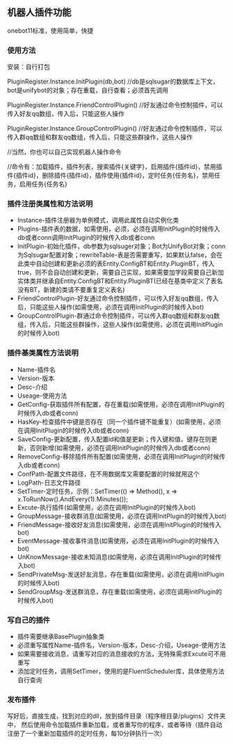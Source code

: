 ## 机器人插件功能
onebot11标准，使用简单，快捷

### 使用方法

安装：自行打包

PluginRegister.Instance.InitPlugin(db,bot) //db是sqlsugar的数据库上下文，bot是unifybot的对象；存在重载，自行查看；必须首先调用

PluginRegister.Instance.FriendControlPlugin() //好友通过命令控制插件，可以传入好友qq数组，传入后，只能这些人操作

PluginRegister.Instance.GroupControlPlugin() //好友通过命令控制插件，可以传入群qq数组和群友qq数组，传入后，只能这些群操作，这些人操作

//当然，你也可以自己实现机器人操作命令

//命令有：加载插件，插件列表，搜索插件{关键字}，启用插件{插件id}，禁用插件{插件id}，删除插件{插件id}，插件使用{插件id}，定时任务{任务名}，禁用任务，启用任务{任务名}

### 插件注册类属性和方法说明
- Instance-插件注册器为单例模式，调用此属性自动实例化类
- Plugins-插件表的数据，如需使用，必须，必须在调用InitPlugin的时候传入db或者conn调用InitPlugin的时候传入db或者conn
- InitPlugin-初始化插件，db参数为sqlsuger对象；Bot为UnifyBot对象；conn为Sqlsugar配置对象；rewriteTable-表是否需要重写，如果默认false，会在此类中自动创建和更新必须的表Entity.ConfigBT和Entity.PluginBT，传入true，则不会自动创建和更新，需要自己实现，如果需要加字段需要自己新加实体类并继承自Entity.ConfigBT和Entity.PluginBT(已经在基类中定义了表名没有BT，新建的类请不要重复定义表名)
- FriendControlPlugin-好友通过命令控制插件，可以传入好友qq数组，传入后，只能这些人操作(如需使用，必须在调用InitPlugin的时候传入bot)
- GroupControlPlugin-群通过命令控制插件，可以传入群qq数组和群友qq数组，传入后，只能这些群操作，这些人操作(如需使用，必须在调用InitPlugin的时候传入bot)


### 插件基类属性方法说明
- Name-插件名
- Version-版本
- Desc-介绍
- Useage-使用方法
- GetConfig-获取插件所有配置，存在重载(如需使用，必须在调用InitPlugin的时候传入db或者conn)
- HasKey-检查插件中键是否存在（同一个插件键不能重复）(如需使用，必须在调用InitPlugin的时候传入db或者conn)
- SaveConfig-更新配置，传入配置id和值是更新；传入键和值，键存在则更新，否则新增(如需使用，必须在调用InitPlugin的时候传入db或者conn)
- RemoveConfig-移除插件所有配置(如需使用，必须在调用InitPlugin的时候传入db或者conn)
- ConfPath-配置文件路径，在不用数据库又需要配置的时候就用这个
- LogPath-日志文件路径
- SetTimer-定时任务，示例：SetTimer(() => Method(), x => x.ToRunNow().AndEvery(1).Minutes());
- Excute-执行插件(如需使用，必须在调用InitPlugin的时候传入bot)
- GroupMessage-接收群消息(如需使用，必须在调用InitPlugin的时候传入bot)
- FriendMessage-接收好友消息(如需使用，必须在调用InitPlugin的时候传入bot)
- EventMessage-接收事件消息(如需使用，必须在调用InitPlugin的时候传入bot)
- UnKnowMessage-接收未知消息(如需使用，必须在调用InitPlugin的时候传入bot)
- SendPrivateMsg-发送好友消息，存在重载(如需使用，必须在调用InitPlugin的时候传入bot)
- SendGroupMsg-发送群消息，存在重载(如需使用，必须在调用InitPlugin的时候传入bot)

### 写自己的插件
- 插件需要继承BasePlugin抽象类
- 必须重写属性Name-插件名，Version-版本，Desc-介绍，Useage-使用方法
- 如果需要接收消息，请重写对应的消息接收的方法，无特殊需求Excute可不用重写
- 添加定时任务，调用SetTimer，使用的是FluentScheduler库，具体使用方法自行查询

### 发布插件
写好后，直接生成，找到对应的dll，放到插件目录（程序根目录/plugins）文件夹中，
然后使用命令加载插件重新加载，或者重写你的程序，或者等待（插件自动注册了一个重新加载插件的定时任务，每10分钟执行一次）